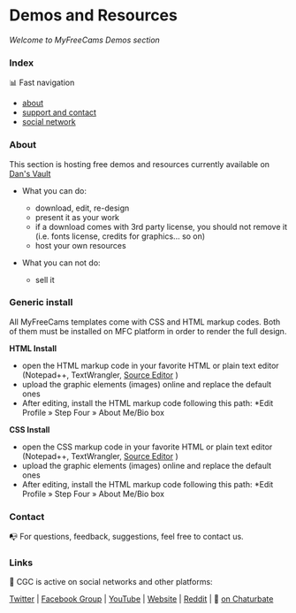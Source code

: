 # Demos and Resources
*Welcome to MyFreeCams Demos section*



### Index

:bar_chart: Fast navigation

* [about](README.md#about)
* [support and contact](README.md#contact)
* [social network](README.md#links)



### About
This section is hosting free demos and resources currently available on [Dan's Vault](https://cssmfc.github.io/)
* What you can do:
  * download, edit, re-design
  * present it as your work
  * if a download comes with 3rd party license, you should not remove it (i.e. fonts license, credits for graphics... so on)
  * host your own resources

* What you can not do:
  * sell it


### Generic install
All MyFreeCams templates come with CSS and HTML markup codes. 
Both of them must be installed on MFC platform in order to render the full design.

**HTML Install**
* open the HTML markup code in your favorite HTML or plain text editor (Notepad++, TextWrangler, [Source Editor](https://github.com/cssmfc/obs/tree/master/source_editor_tool) )
* upload the graphic elements (images) online and replace the default ones
* After editing, install the HTML markup code following this path:
  *Edit Profile &raquo; Step Four  &raquo;  About Me/Bio box
  
**CSS Install**
* open the CSS markup code in your favorite HTML or plain text editor (Notepad++, TextWrangler, [Source Editor](https://github.com/cssmfc/obs/tree/master/source_editor_tool) )
* upload the graphic elements (images) online and replace the default ones
* After editing, install the HTML markup code following this path:
  *Edit Profile &raquo; Step Four  &raquo;  About Me/Bio box  

### Contact

:mailbox_with_no_mail: For questions, feedback, suggestions, feel free to contact us.


### Links 

:link: CGC is active on social networks and other platforms:

[Twitter](https://www.twitter.com/CSSMFC) | [Facebook Group](https://www.facebook.com/groups/xniteproductions/) | [YouTube](https://www.youtube.com/channel/UCbJQMNUNpK1Pt-uGyOq7iQw) | [Website](https://camgirl.cloud/) | [Reddit](https://www.reddit.com/r/CamgirlLiveEditor/) | :underage: [on Chaturbate](https://chaturbate.com/redglove/)
